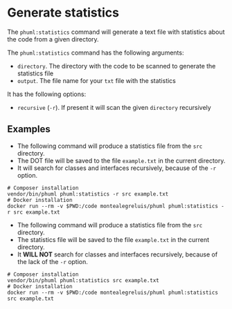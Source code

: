 # Generate statistics

The `phuml:statistics` command will generate a text file with statistics about the code from a given directory.

The `phuml:statistics` command has the following arguments:

* `directory`. The directory with the code to be scanned to generate the statistics file
* `output`. The file name for your `txt` file with the statistics

It has the following options:

* `recursive` (`-r`). If present it will scan the given `directory` recursively

## Examples

* The following command will produce a statistics file from the `src` directory.
* The DOT file will be saved to the file `example.txt` in the current directory.
* It will search for classes and interfaces recursively, because of the `-r` option.

```
# Composer installation
vendor/bin/phuml phuml:statistics -r src example.txt
# Docker installation
docker run --rm -v $PWD:/code montealegreluis/phuml phuml:statistics -r src example.txt
```

* The following command will produce a statistics file from the `src` directory.
* The statistics file will be saved to the file `example.txt` in the current directory.
* It **WILL NOT** search for classes and interfaces recursively, because of the lack of the `-r` option.

```
# Composer installation
vendor/bin/phuml phuml:statistics src example.txt
# Docker installation
docker run --rm -v $PWD:/code montealegreluis/phuml phuml:statistics src example.txt
```
